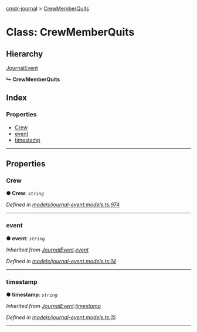 [cmdr-journal](../README.md) > [CrewMemberQuits](../classes/crewmemberquits.md)



# Class: CrewMemberQuits

## Hierarchy


 [JournalEvent](journalevent.md)

**↳ CrewMemberQuits**







## Index

### Properties

* [Crew](crewmemberquits.md#crew)
* [event](crewmemberquits.md#event)
* [timestamp](crewmemberquits.md#timestamp)



---
## Properties
<a id="crew"></a>

###  Crew

**●  Crew**:  *`string`* 

*Defined in [models/journal-event.models.ts:974](https://github.com/chrisbruford/cmdr-journal/blob/5b08b7d/src/models/journal-event.models.ts#L974)*





___

<a id="event"></a>

###  event

**●  event**:  *`string`* 

*Inherited from [JournalEvent](journalevent.md).[event](journalevent.md#event)*

*Defined in [models/journal-event.models.ts:14](https://github.com/chrisbruford/cmdr-journal/blob/5b08b7d/src/models/journal-event.models.ts#L14)*





___

<a id="timestamp"></a>

###  timestamp

**●  timestamp**:  *`string`* 

*Inherited from [JournalEvent](journalevent.md).[timestamp](journalevent.md#timestamp)*

*Defined in [models/journal-event.models.ts:15](https://github.com/chrisbruford/cmdr-journal/blob/5b08b7d/src/models/journal-event.models.ts#L15)*





___


